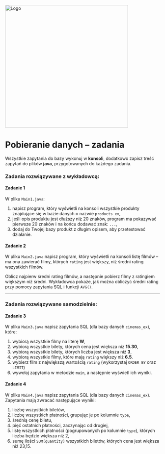 <img alt="Logo" src="http://coderslab.pl/svg/logo-coderslab.svg" width="400">

#  Pobieranie danych – zadania

Wszystkie zapytania do bazy wykonuj w **konsoli**, dodatkowo zapisz treść zapytań do plików **java**, przygotowanych do każdego zadania.

### Zadania rozwiązywane z wykładowcą:

#### Zadanie 1

W pliku `Main1.java`:

1. napisz program, który wyświetli na konsoli wszystkie produkty znajdujące się w bazie danych o nazwie ```products_ex```,
2. jeśli opis produktu jest dłuższy niż 20 znaków, program ma pokazywać pierwsze 20 znaków i na końcu dodawać znak: `...`,
3. dodaj do Twojej bazy produkt z długim opisem, aby przetestować działanie.

#### Zadanie 2

W pliku `Main2.java` napisz program, który wyświetli na konsoli listę filmów – ma ona zawierać filmy, których `rating` jest większy, niż średni rating wszystkich filmów.  
  
Oblicz najpierw średni rating filmów, a następnie pobierz filmy z ratingiem większym niż średni.
Wykładowca pokaże, jak można obliczyć średni rating przy pomocy zapytania SQL i funkcji `AVG()`.

-----------------------------------------------------------------------------

### Zadania rozwiązywane samodzielnie:

#### Zadanie 3

W pliku `Main3.java` napisz zapytania SQL (dla bazy danych ```cinemas_ex```), które:

1. wybiorą wszystkie filmy na literę **W**,  
2. wybiorą wszystkie bilety, których cena jest większa niż **15.30**,  
3. wybiorą wszystkie bilety, których liczba jest większa niż **3**,  
4. wybiorą wszystkie filmy, które mają `rating` większy niż **6.5**.  
5. wybierz film z największą wartością `rating` (wykorzystaj `ORDER BY` oraz `LIMIT`)
6. wywołaj zapytania w metodzie `main`, a następnie wyświetl ich wyniki.


#### Zadanie 4

W pliku `Main4.java` napisz zapytania SQL (dla bazy danych `cinemas_ex`). Zapytania mają zwracać następujące wyniki:  

1. liczbę wszystkich biletów,
2. liczbę wszystkich płatności, grupując je po kolumnie `type`,
3. średnią cenę biletu,
4. pięć ostatnich płatności, zaczynając od drugiej,
5. listę wszystkich płatności (pogrupowanych po kolumnie `type`), których liczba będzie większa niż 2,
6. sumę ilości `SUM(quantity)` wszystkich biletów, których cena jest większa niż 23,15.
